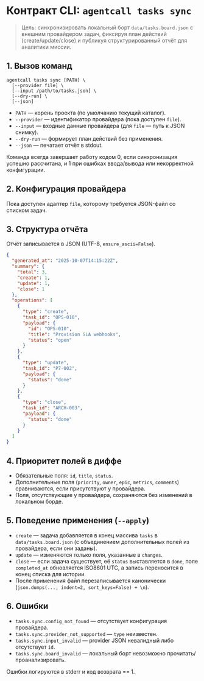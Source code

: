 # Контракт CLI: `agentcall tasks sync`

> Цель: синхронизировать локальный борт `data/tasks.board.json` с внешним провайдером задач, фиксируя план действий (create/update/close) и публикуя структурированный отчёт для аналитики миссии.

## 1. Вызов команд
```
agentcall tasks sync [PATH] \
  [--provider file] \
  [--input /path/to/tasks.json] \
  [--dry-run] \
  [--json]
```

- `PATH` — корень проекта (по умолчанию текущий каталог).
- `--provider` — идентификатор провайдера (пока доступен `file`).
- `--input` — входные данные провайдера (для `file` — путь к JSON снимку).
- `--dry-run` — формирует план действий без применения.
- `--json` — печатает отчёт в stdout.

Команда всегда завершает работу кодом 0, если синхронизация успешно рассчитана, и 1 при ошибках ввода/вывода или некорректной конфигурации.

## 2. Конфигурация провайдера
Пока доступен адаптер `file`, которому требуется JSON-файл со списком задач.

## 3. Структура отчёта
Отчёт записывается в JSON (UTF-8, `ensure_ascii=False`).

```json
{
  "generated_at": "2025-10-07T14:15:22Z",
  "summary": {
    "total": 3,
    "create": 1,
    "update": 1,
    "close": 1
  },
  "operations": [
    {
      "type": "create",
      "task_id": "OPS-010",
      "payload": {
        "id": "OPS-010",
        "title": "Provision SLA webhooks",
        "status": "open"
      }
    },
    {
      "type": "update",
      "task_id": "P7-002",
      "payload": {
        "status": "done"
      }
    },
    {
      "type": "close",
      "task_id": "ARCH-003",
      "payload": {
        "status": "done"
      }
    }
  ]
}
```

## 4. Приоритет полей в диффе
- Обязательные поля: `id`, `title`, `status`.
- Дополнительные поля (`priority`, `owner`, `epic`, `metrics`, `comments`) сравниваются, если присутствуют у провайдера.
- Поля, отсутствующие у провайдера, сохраняются без изменений в локальном борде.

## 5. Поведение применения (`--apply`)
- `create` — задача добавляется в конец массива `tasks` в `data/tasks.board.json` (с объединением дополнительных полей из провайдера, если они заданы).
- `update` — изменяются только поля, указанные в `changes`.
- `close` — если задача существует, её `status` выставляется в `done`, поле `completed_at` обновляется ISO8601 UTC, а запись переносится в конец списка для истории.
- После применения файл перезаписывается канонически (`json.dumps(..., indent=2, sort_keys=False) + \n`).

## 6. Ошибки
- `tasks.sync.config_not_found` — отсутствует конфигурация провайдера.
- `tasks.sync.provider_not_supported` — `type` неизвестен.
- `tasks.sync.input_invalid` — provider JSON невалидный либо отсутствует `id`.
- `tasks.sync.board_invalid` — локальный борт невозможно прочитать/проанализировать.

Ошибки логируются в stderr и код возврата == 1.
